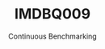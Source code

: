 ---
layout: default
title: IMDBQ009
subtitle: Continuous Benchmarking
selected: IMDB
expanded: Benchmarking
benchmark: /individual_results/IMDBQ009.html
---